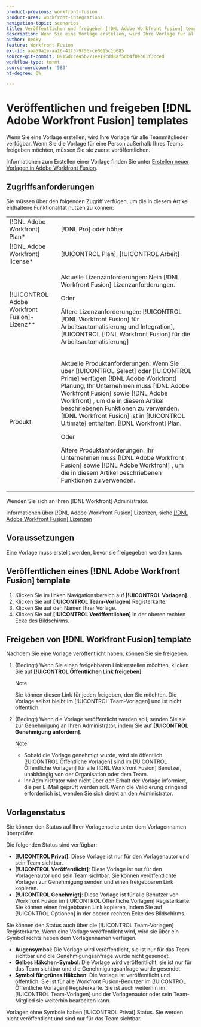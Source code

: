 ```yaml
---
product-previous: workfront-fusion
product-area: workfront-integrations
navigation-topic: scenarios
title: Veröffentlichen und freigeben [!DNL Adobe Workfront Fusion] templates
description: Wenn Sie eine Vorlage erstellen, wird Ihre Vorlage für alle Teammitglieder verfügbar. Wenn Sie die Vorlage für eine Person außerhalb Ihres Teams freigeben möchten, müssen Sie sie zuerst veröffentlichen.
author: Becky
feature: Workfront Fusion
exl-id: aaa59a1e-aa16-41f5-9f56-ce0615c1b685
source-git-commit: 0915dcce45b271ee18cdd8af5db4f0eb01f3cced
workflow-type: tm+mt
source-wordcount: '583'
ht-degree: 0%

---
```


# Veröffentlichen und freigeben [!DNL Adobe Workfront Fusion] templates

Wenn Sie eine Vorlage erstellen, wird Ihre Vorlage für alle Teammitglieder verfügbar. Wenn Sie die Vorlage für eine Person außerhalb Ihres Teams freigeben möchten, müssen Sie sie zuerst veröffentlichen.

Informationen zum Erstellen einer Vorlage finden Sie unter [Erstellen neuer Vorlagen in Adobe Workfront Fusion](../../../workfront-fusion/scenarios/templates/create-new-fusion-templates.md).

## Zugriffsanforderungen

Sie müssen über den folgenden Zugriff verfügen, um die in diesem Artikel enthaltene Funktionalität nutzen zu können:

<table style="table-layout:auto"> 
 <col> 
 <col> 
 <tbody> 
  <tr> 
    <td role="rowheader">[!DNL Adobe Workfront] Plan*</td> 
   <td> <p>[!DNL Pro] oder höher</p> </td> 
  </tr> 
  <tr data-mc-conditions=""> 
   <td role="rowheader">[!DNL Adobe Workfront] license*</td> 
   <td> <p>[!UICONTROL Plan], [!UICONTROL Arbeit]</p> </td> 
  </tr> 
  <tr> 
   <td role="rowheader">[!UICONTROL Adobe Workfront Fusion]-Lizenz**</td> 
  <td>
   <p>Aktuelle Lizenzanforderungen: Nein [!DNL Workfront Fusion] Lizenzanforderungen.</p>
   <p>Oder</p>
   <p>Ältere Lizenzanforderungen: [!UICONTROL [!DNL Workfront Fusion] für Arbeitsautomatisierung und Integration], [!UICONTROL [!DNL Workfront Fusion] für die Arbeitsautomatisierung]</p>
   </td>    </tr> 
  </tr> 
  <tr> 
   <td role="rowheader">Produkt</td> 
   <td>
   <p>Aktuelle Produktanforderungen: Wenn Sie über [!UICONTROL Select] oder [!UICONTROL Prime] verfügen [!DNL Adobe Workfront] Planung, Ihr Unternehmen muss [!DNL Adobe Workfront Fusion] sowie [!DNL Adobe Workfront] , um die in diesem Artikel beschriebenen Funktionen zu verwenden. [!DNL Workfront Fusion] ist in [!UICONTROL Ultimate] enthalten. [!DNL Workfront] Plan.</p>
   <p>Oder</p>
   <p>Ältere Produktanforderungen: Ihr Unternehmen muss [!DNL Adobe Workfront Fusion] sowie [!DNL Adobe Workfront] , um die in diesem Artikel beschriebenen Funktionen zu verwenden.</p>
   </td> 
  </tr> 
 </tbody> 
</table>

Wenden Sie sich an Ihren [!DNL Workfront] Administrator.

Informationen über [!DNL Adobe Workfront Fusion] Lizenzen, siehe [[!DNL Adobe Workfront Fusion] Lizenzen](../../../workfront-fusion/get-started/license-automation-vs-integration.md)

## Voraussetzungen

Eine Vorlage muss erstellt werden, bevor sie freigegeben werden kann.

## Veröffentlichen eines [!DNL Adobe Workfront Fusion] template

1. Klicken Sie im linken Navigationsbereich auf **[!UICONTROL Vorlagen]**.
1. Klicken Sie auf **[!UICONTROL Team-Vorlagen]** Registerkarte.
1. Klicken Sie auf den Namen Ihrer Vorlage.
1. Klicken Sie auf **[!UICONTROL Veröffentlichen]** in der oberen rechten Ecke des Bildschirms.

## Freigeben von [!DNL Workfront Fusion] template

Nachdem Sie eine Vorlage veröffentlicht haben, können Sie sie freigeben.

1. (Bedingt) Wenn Sie einen freigebbaren Link erstellen möchten, klicken Sie auf **[!UICONTROL Öffentlichen Link freigeben]**.

   >[!NOTE]
   >
   >Sie können diesen Link für jeden freigeben, den Sie möchten. Die Vorlage selbst bleibt im [!UICONTROL Team-Vorlagen] und ist nicht öffentlich.

1. (Bedingt) Wenn die Vorlage veröffentlicht werden soll, senden Sie sie zur Genehmigung an Ihren Administrator, indem Sie auf **[!UICONTROL Genehmigung anfordern]**.

   >[!NOTE]
   >
   >* Sobald die Vorlage genehmigt wurde, wird sie öffentlich. [!UICONTROL Öffentliche Vorlagen] sind im [!UICONTROL Öffentliche Vorlagen] für alle [!DNL Workfront Fusion] Benutzer, unabhängig von der Organisation oder dem Team.
   >* Ihr Administrator wird nicht über den Erhalt der Vorlage informiert, die per E-Mail geprüft werden soll. Wenn die Validierung dringend erforderlich ist, wenden Sie sich direkt an den Administrator.


## Vorlagenstatus

Sie können den Status auf Ihrer Vorlagenseite unter dem Vorlagennamen überprüfen

Die folgenden Status sind verfügbar:

* **[!UICONTROL Privat]**: Diese Vorlage ist nur für den Vorlagenautor und sein Team sichtbar.
* **[!UICONTROL Veröffentlicht]**: Diese Vorlage ist nur für den Vorlagenautor und sein Team sichtbar. Sie können veröffentlichte Vorlagen zur Genehmigung senden und einen freigebbaren Link kopieren.
* **[!UICONTROL Genehmigt]**: Diese Vorlage ist für alle Benutzer von Workfront Fusion im [!UICONTROL Öffentliche Vorlagen] Registerkarte. Sie können einen freigebbaren Link kopieren, indem Sie auf [!UICONTROL Optionen] in der oberen rechten Ecke des Bildschirms.

Sie können den Status auch über die [!UICONTROL Team-Vorlagen] Registerkarte. Wenn eine Vorlage veröffentlicht wird, wird sie über ein Symbol rechts neben dem Vorlagennamen verfügen.

* **Augensymbol**: Die Vorlage wird veröffentlicht, sie ist nur für das Team sichtbar und die Genehmigungsanfrage wurde nicht gesendet.
* **Gelbes Häkchen-Symbol**: Die Vorlage wird veröffentlicht, sie ist nur für das Team sichtbar und die Genehmigungsanfrage wurde gesendet.
* **Symbol für grünes Häkchen**: Die Vorlage ist veröffentlicht und öffentlich. Sie ist für alle Workfront Fusion-Benutzer im [!UICONTROL Öffentliche Vorlagen] Registerkarte. Sie ist auch weiterhin im [!UICONTROL Team-Vorlagen] und der Vorlagenautor oder sein Team-Mitglied sie weiterhin bearbeiten kann.

Vorlagen ohne Symbole haben [!UICONTROL Privat] Status. Sie werden nicht veröffentlicht und sind nur für das Team sichtbar.
